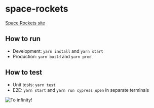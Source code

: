 # space-rockets

[Space Rockets site](https://practical-wing-56601c.netlify.app/)

## How to run
* Development: `yarn install` and `yarn start`
* Production: `yarn build` and `yarn prod`

## How to test
* Unit tests: `yarn test`
* E2E: `yarn start` and `yarn run cypress open` in separate terminals

![To infinity!](https://media.giphy.com/media/12R2bKfxceemNq/giphy.gif)
